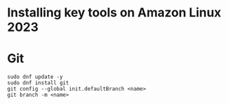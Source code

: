 # Installing key tools on Amazon Linux 2023

# Git
```
sudo dnf update -y
sudo dnf install git
git config --global init.defaultBranch <name>
git branch -m <name>
```
